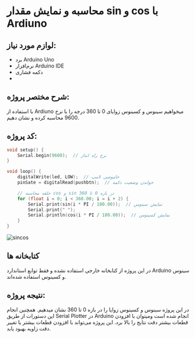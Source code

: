 # محاسبه و نمایش مقدار sin و cos با Ardiuno

## لوازم مورد نیاز:
- برد Arduino Uno
- نرم‌افزار Arduino IDE
- دکمه فشاری
- 
## شرح مختصر پروژه:
با استفاده از Ardiuno میخواهیم سینوس و کسینوس زوایای 0 تا 360 درجه را با نرخ 9600 محاسبه کرده و نشان دهیم.

## کد پروژه:
```cpp
void setup() {
    Serial.begin(9600);  // نرخ راه انداز
}

void loop() {
    digitalWrite(led, LOW);  // خاموشی لامپ
    pinSate = digitalRead(pushbtn);  // خواندن وضعیت دکمه

    // حلقه محاسبه cos و sin در بازه 0 تا 360
    for (float i = 0; i < 360.00; i = i + 2) {
        Serial.print(sin(i * PI / 180.00));  // نمایش سینوس
        Serial.print(" ");
        Serial.println(cos(i * PI / 180.00));  // نمایش کسینوس
    }
}
```

![sincos](https://github.com/user-attachments/assets/4d5fc9c1-00e9-44d1-9537-73dff7dc32db)


## کتابخانه ها
در این پروژه از کتابخانه خارجی استفاده نشده و فقط توابع استاندارد Arduino سینوس و کسینوس استفاده شده‌اند.

## نتیجه‌ پروژه:
در این پروژه سینوس و کسینوس زوایا را در بازه 0 تا 360 نشان‌ میدهیم. همچنین انجام این دستورات از طریق Serial Plotter در Arduino انجام شده است ومیتوان با افزودن قطعات بیشتر دقت نتایج را بالا برد.
این پروژه می‌تواند با افزودن قطعات بیشتر یا تغییر دقت زاویه‌ بهبود یابد.